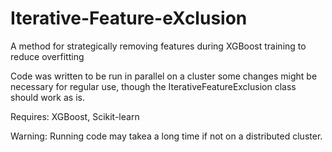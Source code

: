 # Iterative-Feature-eXclusion
A method for strategically removing features during XGBoost training to reduce overfitting

Code was written to be run in parallel on a cluster some changes might be necessary for regular use, though the IterativeFeatureExclusion class should work as is.

Requires: XGBoost, Scikit-learn

Warning: Running code may takea a long time if not on a distributed cluster.
